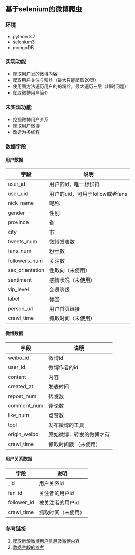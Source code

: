 ## 基于selenium的微博爬虫
### 环境
- python 3.7
- selenium3
- mongoDB
### 实现功能
- 爬取用户发的微博内容
- 爬取用户关注与粉丝（最大只能爬取20页）
- 使用图方法遍历用户的的粉丝，最大遍历三层（超时问题）
- 爬取微博用户简介
### 未实现功能
- 挖掘微博用户关系
- 爬取用户微博
- 改造为多线程

### **数据字段**

#### 用户数据

| 字段            | 说明                            |
| --------------- | ------------------------------- |
| user_id         | 用户的id，唯一标识符            |
| user_uid        | 用户的uid，可用于follow或者fans |
| nick_name       | 昵称                            |
| gender          | 性别                            |
| province        | 省                              |
| city            | 市                              |
| tweets_num      | 微博发表数                      |
| fans_num        | 粉丝数                          |
| followers_num   | 关注数                          |
| sex_orientation | 性取向（未使用）                |
| sentiment       | 感情状况（未使用）                      |
| vip_level       | 会员等级                        |
| label           | 标签                            |
| person_url      | 用户首页链接                    |
| crawl_time      | 抓取时间（未使用）                        |

#### 微博数据

| 字段         | 说明                     |
| ------------ | ------------------------ |
| weibo_id     | 微博id                   |
| user_id      | 微博作者的id             |
| content      | 内容                     |
| created_at   | 发表时间                 |
| repost_num   | 转发数                   |
| comment_num  | 评论数                   |
| like_num     | 点赞数                   |
| tool         | 发布微博的工具           |
| origin_weibo | 原始微博，转发的微博才有 |
| crawl_time   | 抓取时间戳 （未使用）              |

#### 用户关系数据

| 字段        | 说明             |
| ----------- | ---------------- |
| _id         | 用户关系id       |
| fan_id      | 关注者的用户id   |
| follower_id | 被关注者的用户id |
| crawl_time  | 抓取时间（未使用）         |



### 参考链接

1. [爬取新浪微博用户信息及微博内容](https://blog.csdn.net/Asher117/article/details/82793091)
2. [数据字段的参考](https://github.com/nghuyong/WeiboSpider/blob/master/.github/data_stracture.md)